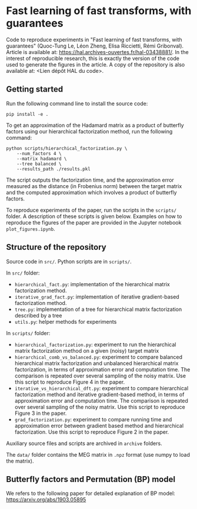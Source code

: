 # Fast learning of fast transforms, with guarantees

Code to reproduce experiments in "Fast learning of fast transforms, with guarantees" (Quoc-Tung Le, Léon Zheng, Elisa Riccietti, Rémi Gribonval).
Article is available at: https://hal.archives-ouvertes.fr/hal-03438881/. In the interest of reproducible research, this is exactly the version of the code used to generate the figures in the article. A copy of the repository is also available at: <Lien dépôt HAL du code>.

## Getting started
Run the following command line to install the source code:
```
pip install -e .
```
To get an approximation of the Hadamard matrix as a product of butterfly factors using our hierarchical factorization 
method, run the following command:
```
python scripts/hierarchical_factorization.py \
    --num_factors 4 \
    --matrix hadamard \
    --tree balanced \
    --results_path ./results.pkl
```
The script outputs the factorization time, and the approximation error measured as the distance (in Frobenius norm)
between the target matrix and the computed approximation which involves a product of butterfly factors.

To reproduce experiments of the paper, run the scripts in the ``scripts/`` folder. A description of these scripts is 
given below. Examples on how to reproduce the figures of the paper are provided in the Jupyter notebook ``plot_figures.ipynb``.

## Structure of the repository
Source code in ``src/``.
Python scripts are in ``scripts/``.

In ``src/`` folder:
* ``hierarchical_fact.py``: implementation of the hierarchical matrix factorization method.
* ``iterative_grad_fact.py``: implementation of iterative gradient-based factorization method.
* ``tree.py``: implementation of a tree for hierarchical matrix factorization described by a tree
* ``utils.py``: helper methods for experiments

In ``scripts/`` folder:
* ``hierarchical_factorization.py``: experiment to run the hierarchical matrix factorization method on a given (noisy) target matrix
* ``hierarchical_comb_vs_balanced.py``: experiment to compare balanced hierarchical matrix factorization and 
unbalanced hierarchical matrix factorization, in terms of approximation error and computation time. 
The comparison is repeated over several sampling of the noisy matrix.
Use this script to reproduce Figure 4 in the paper.
* ``iterative_vs_hierarchical_dft.py``: experiment to compare hierarchical factorization method and 
iterative gradient-based method, in terms of approximation error and computation time. The comparison is repeated over 
several sampling of the noisy matrix.
Use this script to reproduce Figure 3 in the paper.
* ``grad_factorization.py``: experiment to compare running time and approximation error between gradient based method 
and hierarchical factorization. Use this script to reproduce Figure 2 in the paper.
  
Auxiliary source files and scripts are archived in ``archive`` folders.

The ``data/`` folder contains the MEG matrix in ``.npz`` format (use numpy to load the matrix).

## Butterfly factors and Permutation (BP) model
We refers to the following paper for detailed explanation of  BP model:
https://arxiv.org/abs/1903.05895
